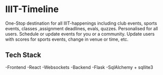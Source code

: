 # IIIT-Timeline

One-Stop destination for all IIIT-happenings including club events, sports events, classes ,assignment deadlines, evals, quzzes. Personalised for all users. Schedule or update events for you or a community. Update users with scores for sports events, change in venue or time, etc.

## Tech Stack
-Frontend
  -React
  -Websockets
-Backend
  -Flask
  -SqlAlchemy + sqllite3
